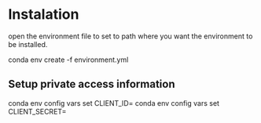 # Instalation

open the environment file to set to path where you want the environment to be installed.

conda env create -f environment.yml

## Setup private access information
conda env config vars set CLIENT_ID=<swisscom client id>
conda env config vars set CLIENT_SECRET=<swisscom client secret>
